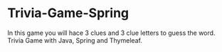 # Trivia-Game-Spring
In this game you will hace 3 clues and 3 clue letters to guess the word. Trivia Game with Java, Spring and Thymeleaf.
